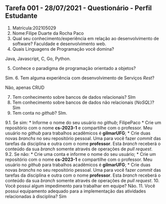 ## Tarefa 001 - 28/07/2021 - Questionário - Perfil Estudante

1. Matrícula:202105029
2. Nome:Filipe Duarte da Rocha Paco
3. Qual seu conhecimento/experiência em relação ao desenvolvimento de software? Faculdade e desenvolvimento web.
4. Quais Linguagens de Programação você domina?

Java, Javascript, C, Go, Python.

5. Conhece o paradigma de programação orientado a objetos?

Sim.
6. Tem alguma experiência com desenvolvimento de Serviços _Rest_?

Não, apenas CRUD

7. Tem conhecimento sobre bancos de dados relacionais?
SIm
8. Tem conhecimento sobre bancos de dados não relacionais (_NoSQL_)?
Sim
9. Tem conta no _github_?
SIm.

  9.1.  Se sim:
      * Informe o nome do seu usuário no _github_;
      FilipePaco
      * Crie um repositório com o nome **cs-2023-1** e compartilhe com o professor. Meu usuário no _github_ para trabalhos acadêmicos é **gilmarUFG**;
      * Crie duas novas _branchs_ no seu repositório pessoal. Uma para você fazer _commit_ das tarefas da disciplina e outra com o nome **professor**. Esta _branch_ receberá o conteúdo da sua _branch_ somente através de operações de _pull request_.
      9.2.  Se não:
      *  Crie uma conta e informe o nome do seu usuário;
      *  Crie um repositório com o nome **cs-2023-1** e compartilhe com o professor.  Meu usuário no _github_ para trabalhos acadêmicos é **gilmarUFG**;
      * Crie duas novas _branchs_ no seu repositório pessoal. Uma para você fazer _commit_ das tarefas da disciplina e outra com o nome **professor**. Esta _branch_ receberá o conteúdo da sua _branch_ somente através de operações de _pull request_.
10. Você possui algum impedimento para trabalhar em equipe?
Não.
11. Você possui equipamento adequado para a implementação das atividades relacionadas à disciplina?
Sim

